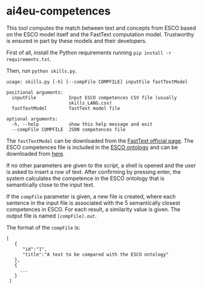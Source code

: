 # ai4eu-competences
This tool computes the match between text and concepts from ESCO based on the ESCO model itself and the FastText computation model. Trustworthy is ensured in part by these models and their developers.

First of all, install the Python requirements running `pip install -r requirements.txt`.

Then, run `python skills.py`.

```
usage: skills.py [-h] [--compFile COMPFILE] inputFile fastTextModel

positional arguments:
  inputFile            Input ESCO competences CSV file (usually
                       skills_LANG.csv)
  fastTextModel        fastText model file

optional arguments:
  -h, --help           show this help message and exit
  --compFile COMPFILE  JSON competences file
```

The `fastTextModel` can be downloaded from the [FastText official page](https://fasttext.cc/).
The ESCO competences file is included in the [ESCO ontology](https://ec.europa.eu/esco/resources/data/static/model/html/model.xhtml) and can be downloaded from [here](https://ec.europa.eu/esco/portal).

If no other parameters are given to the script, a shell is opened and the user is asked to insert a row of text. After confirming by pressing enter, the system calculates the competence in the ESCO ontology that is semantically close to the input text.

If the `compFile` parameter is given, a new file is created, where each sentence in the input file is associated with the 5 semantically closest competences in ESCO. For each result, a similarity value is given. The output file is named `[compFile].out`.

The format of the `compFile` is:

```
[
   {
      "id":"1",
      "title":"A text to be compared with the ESCO ontology"
   },
   {
     ...
   }
 ]
 ```
